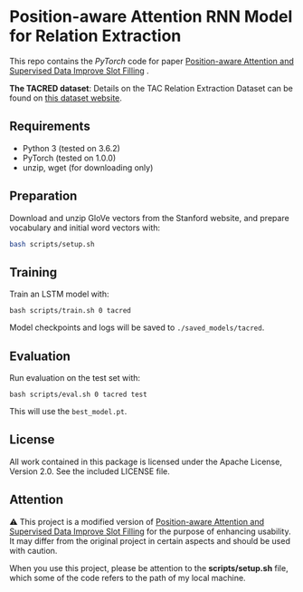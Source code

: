 Position-aware Attention RNN Model for Relation Extraction
=========================

This repo contains the *PyTorch* code for
paper [Position-aware Attention and Supervised Data Improve Slot Filling](https://nlp.stanford.edu/pubs/zhang2017tacred.pdf)
.

**The TACRED dataset**: Details on the TAC Relation Extraction Dataset can be found
on [this dataset website](https://nlp.stanford.edu/projects/tacred/).

## Requirements

- Python 3 (tested on 3.6.2)
- PyTorch (tested on 1.0.0)
- unzip, wget (for downloading only)

## Preparation

Download and unzip GloVe vectors from the Stanford website, and prepare vocabulary and initial word vectors with:

```bash
bash scripts/setup.sh
```

## Training

Train an LSTM model with:

```
bash scripts/train.sh 0 tacred
```

Model checkpoints and logs will be saved to `./saved_models/tacred`.

## Evaluation

Run evaluation on the test set with:

```
bash scripts/eval.sh 0 tacred test
```

This will use the `best_model.pt`.

## License

All work contained in this package is licensed under the Apache License, Version 2.0. See the included LICENSE file.

## Attention

⚠️ This project is a modified version
of [Position-aware Attention and Supervised Data Improve Slot Filling](https://nlp.stanford.edu/pubs/zhang2017tacred.pdf)
for the purpose of enhancing usability. It may differ from the original project in certain aspects and should be used
with caution.

When you use this project, please be attention to the **scripts/setup.sh** file, which some of the code refers to the
path of my local machine.
